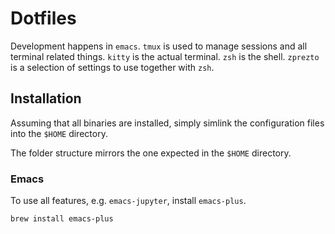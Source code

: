 # Dotfiles

Development happens in `emacs`. `tmux` is used to manage sessions and
all terminal related things. `kitty` is the actual terminal. `zsh` is
the shell. `zprezto` is a selection of settings to use together with
`zsh`.

## Installation
Assuming that all binaries are installed, simply simlink the
configuration files into the `$HOME` directory.

The folder structure mirrors the one expected in the `$HOME`
directory.


### Emacs
To use all features, e.g. `emacs-jupyter`, install `emacs-plus`.

``` shell
brew install emacs-plus
```

